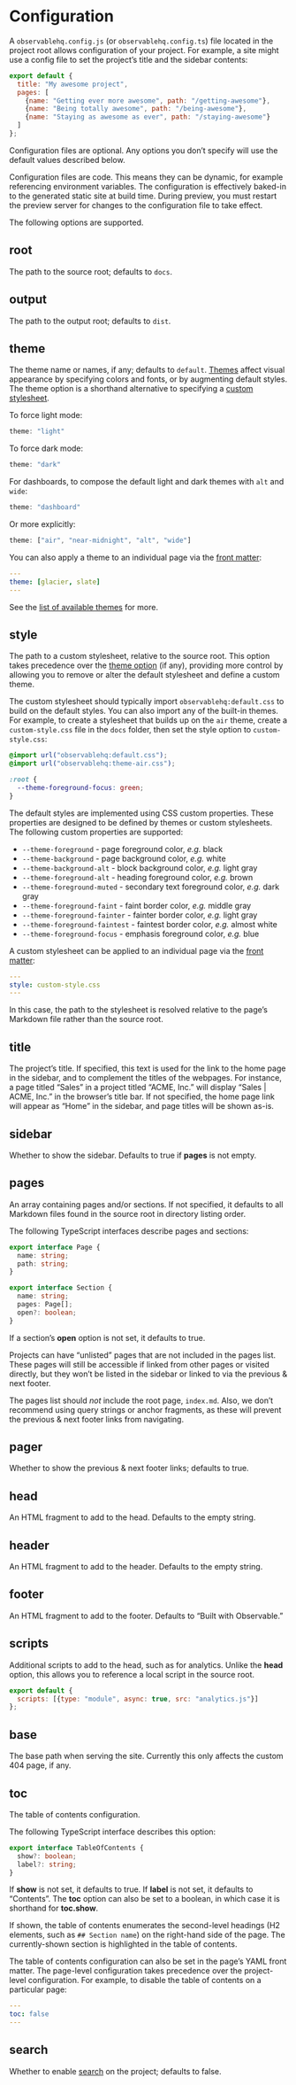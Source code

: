 # Configuration

A `observablehq.config.js` (or `observablehq.config.ts`) file located in the project root allows configuration of your project. For example, a site might use a config file to set the project’s title and the sidebar contents:

```js run=false
export default {
  title: "My awesome project",
  pages: [
    {name: "Getting ever more awesome", path: "/getting-awesome"},
    {name: "Being totally awesome", path: "/being-awesome"},
    {name: "Staying as awesome as ever", path: "/staying-awesome"}
  ]
};
```

Configuration files are optional. Any options you don’t specify will use the default values described below.

Configuration files are code. This means they can be dynamic, for example referencing environment variables. The configuration is effectively baked-in to the generated static site at build time. During preview, you must restart the preview server for changes to the configuration file to take effect.

The following options are supported.

## root

The path to the source root; defaults to `docs`.

## output

The path to the output root; defaults to `dist`.

## theme

The theme name or names, if any; defaults to `default`. [Themes](./themes) affect visual appearance by specifying colors and fonts, or by augmenting default styles. The theme option is a shorthand alternative to specifying a [custom stylesheet](#style).

To force light mode:

```js run=false
theme: "light"
```

To force dark mode:

```js run=false
theme: "dark"
```

For dashboards, to compose the default light and dark themes with `alt` and `wide`:

```js run=false
theme: "dashboard"
```

Or more explicitly:

```js run=false
theme: ["air", "near-midnight", "alt", "wide"]
```

You can also apply a theme to an individual page via the [front matter](./markdown#front-matter):

```yaml
---
theme: [glacier, slate]
---
```

See the [list of available themes](./themes) for more.

## style

The path to a custom stylesheet, relative to the source root. This option takes precedence over the [theme option](#theme) (if any), providing more control by allowing you to remove or alter the default stylesheet and define a custom theme.

The custom stylesheet should typically import `observablehq:default.css` to build on the default styles. You can also import any of the built-in themes. For example, to create a stylesheet that builds up on the `air` theme, create a `custom-style.css` file in the `docs` folder, then set the style option to `custom-style.css`:

```css
@import url("observablehq:default.css");
@import url("observablehq:theme-air.css");

:root {
  --theme-foreground-focus: green;
}
```

The default styles are implemented using CSS custom properties. These properties are designed to be defined by themes or custom stylesheets. The following custom properties are supported:

- `--theme-foreground` - page foreground color, _e.g._ black
- `--theme-background` - page background color, _e.g._ white
- `--theme-background-alt` - block background color, _e.g._ light gray
- `--theme-foreground-alt` - heading foreground color, _e.g._ brown
- `--theme-foreground-muted` - secondary text foreground color, _e.g._ dark gray
- `--theme-foreground-faint` - faint border color, _e.g._ middle gray
- `--theme-foreground-fainter` - fainter border color, _e.g._ light gray
- `--theme-foreground-faintest` - faintest border color, _e.g._ almost white
- `--theme-foreground-focus` - emphasis foreground color, _e.g._ blue

A custom stylesheet can be applied to an individual page via the [front matter](./markdown#front-matter):

```yaml
---
style: custom-style.css
---
```

In this case, the path to the stylesheet is resolved relative to the page’s Markdown file rather than the source root.

## title

The project’s title. If specified, this text is used for the link to the home page in the sidebar, and to complement the titles of the webpages. For instance, a page titled “Sales” in a project titled “ACME, Inc.” will display “Sales | ACME, Inc.” in the browser’s title bar. If not specified, the home page link will appear as “Home” in the sidebar, and page titles will be shown as-is.

## sidebar

Whether to show the sidebar. Defaults to true if **pages** is not empty.

## pages

An array containing pages and/or sections. If not specified, it defaults to all Markdown files found in the source root in directory listing order.

The following TypeScript interfaces describe pages and sections:

```ts run=false
export interface Page {
  name: string;
  path: string;
}
```

```ts run=false
export interface Section {
  name: string;
  pages: Page[];
  open?: boolean;
}
```

If a section’s **open** option is not set, it defaults to true.

Projects can have “unlisted” pages that are not included in the pages list. These pages will still be accessible if linked from other pages or visited directly, but they won’t be listed in the sidebar or linked to via the previous & next footer.

The pages list should _not_ include the root page, `index.md`. Also, we don’t recommend using query strings or anchor fragments, as these will prevent the previous & next footer links from navigating.

## pager

Whether to show the previous & next footer links; defaults to true.

## head

An HTML fragment to add to the head. Defaults to the empty string.

## header

An HTML fragment to add to the header. Defaults to the empty string.

## footer

An HTML fragment to add to the footer. Defaults to “Built with Observable.”

## scripts

Additional scripts to add to the head, such as for analytics. Unlike the **head** option, this allows you to reference a local script in the source root.

```js run=false
export default {
  scripts: [{type: "module", async: true, src: "analytics.js"}]
};
```

## base

The base path when serving the site. Currently this only affects the custom 404 page, if any.

## toc

The table of contents configuration.

The following TypeScript interface describes this option:

```ts run=false
export interface TableOfContents {
  show?: boolean;
  label?: string;
}
```

If **show** is not set, it defaults to true. If **label** is not set, it defaults to “Contents”. The **toc** option can also be set to a boolean, in which case it is shorthand for **toc.show**.

If shown, the table of contents enumerates the second-level headings (H2 elements, such as `## Section name`) on the right-hand side of the page. The currently-shown section is highlighted in the table of contents.

The table of contents configuration can also be set in the page’s YAML front matter. The page-level configuration takes precedence over the project-level configuration. For example, to disable the table of contents on a particular page:

```yaml
---
toc: false
---
```

## search

Whether to enable [search](./search) on the project; defaults to false.
